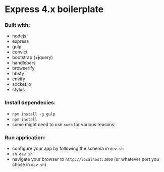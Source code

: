 Express 4.x boilerplate
=======================

### Built with:
- nodejs
- express
- gulp
- convict
- bootstrap (+jquery)
- handlebars
- browserify
 - hbsfy
 - envify
- socket.io
- stylus

### Install dependecies:
- `npm install -g gulp`
- `npm install`
- some might need to use `sudo` for various reasons:

### Run application:
- configure your app by following the schema in `dev.sh`
- `sh dev.sh`
- navigate your browser to `http://localhost:3000` (or whatever port you chose in `dev.sh`)